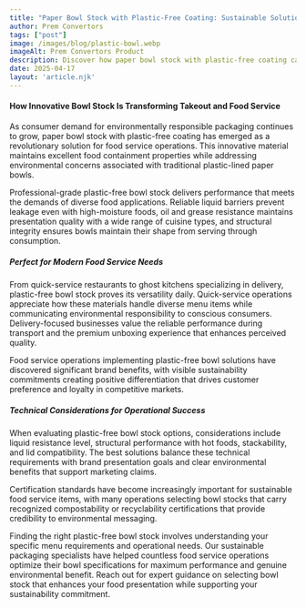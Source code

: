 ```yaml
---
title: "Paper Bowl Stock with Plastic-Free Coating: Sustainable Solutions for Food Containment"
author: Prem Convertors
tags: ["post"]
image: /images/blog/plastic-bowl.webp
imageAlt: Prem Convertors Product
description: Discover how paper bowl stock with plastic-free coating can improve sustainability credentials, enhance food presentation, and maintain operational performance for modern food service.
date: 2025-04-17
layout: 'article.njk'
---
```


#### How Innovative Bowl Stock Is Transforming Takeout and Food Service

As consumer demand for environmentally responsible packaging continues to grow, paper bowl stock with plastic-free coating has emerged as a revolutionary solution for food service operations. This innovative material maintains excellent food containment properties while addressing environmental concerns associated with traditional plastic-lined paper bowls.

Professional-grade plastic-free bowl stock delivers performance that meets the demands of diverse food applications. Reliable liquid barriers prevent leakage even with high-moisture foods, oil and grease resistance maintains presentation quality with a wide range of cuisine types, and structural integrity ensures bowls maintain their shape from serving through consumption.

##### Perfect for Modern Food Service Needs

From quick-service restaurants to ghost kitchens specializing in delivery, plastic-free bowl stock proves its versatility daily. Quick-service operations appreciate how these materials handle diverse menu items while communicating environmental responsibility to conscious consumers. Delivery-focused businesses value the reliable performance during transport and the premium unboxing experience that enhances perceived quality.

Food service operations implementing plastic-free bowl solutions have discovered significant brand benefits, with visible sustainability commitments creating positive differentiation that drives customer preference and loyalty in competitive markets.

##### Technical Considerations for Operational Success

When evaluating plastic-free bowl stock options, considerations include liquid resistance level, structural performance with hot foods, stackability, and lid compatibility. The best solutions balance these technical requirements with brand presentation goals and clear environmental benefits that support marketing claims.

Certification standards have become increasingly important for sustainable food service items, with many operations selecting bowl stocks that carry recognized compostability or recyclability certifications that provide credibility to environmental messaging.

Finding the right plastic-free bowl stock involves understanding your specific menu requirements and operational needs. Our sustainable packaging specialists have helped countless food service operations optimize their bowl specifications for maximum performance and genuine environmental benefit. Reach out for expert guidance on selecting bowl stock that enhances your food presentation while supporting your sustainability commitment.